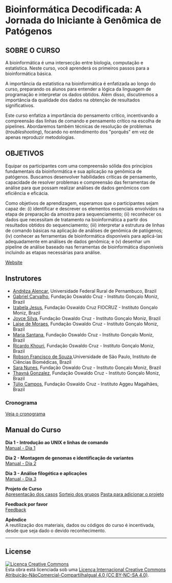 # Bioinformática Decodificada: A Jornada do Iniciante à Genômica de Patógenos

## SOBRE O CURSO

A bioinformática é uma intersecção entre biologia, computação e estatística. Neste curso, você aprenderá os primeiros passos para a bioinformática básica.

A importância da estatística na bioinformática é enfatizada ao longo do curso, preparando os alunos para entender a lógica da linguagem de programação e interpretar os dados obtidos. Além disso, discutiremos a importância da qualidade dos dados na obtenção de resultados significativos.

Este curso enfatiza a importância do pensamento crítico, incentivando a compreensão das linhas de comando e pensamento crítico na escolha de pipelines. Abordaremos também técnicas de resolução de problemas (_troubleshooting_), focando no entendimento dos "porquês" em vez de apenas reproduzir metodologias.

## OBJETIVOS

Equipar os participantes com uma compreensão sólida dos princípios fundamentais da bioinformática e sua aplicação na genômica de patógenos. Buscamos desenvolver habilidades críticas de pensamento, capacidade de resolver problemas e compreensão das ferramentas de análise para que possam realizar análises de dados genômicos com eficiência e eficácia.

Como objetivos de aprendizagem, esperamos que o participantes sejam capaz de: (i) identificar e descrever os elementos essenciais envolvidos na etapa de preparação da amostra para sequenciamento; (ii) reconhecer os dados que necessitam de tratamento na bioinformática a partir dos resultados obtidos do sequenciamento; (iii) interpretar a estrutura de linhas de comando básicas na aplicação de análises de genômica de patógenos; (iv) conhecer as ferramentas de bioinformática disponíveis para aplicá-las adequadamente em análises de dados genômica; e (v) desenhar um pipeline de análise baseado nas ferramentas de bioinformática disponíveis incluindo as etapas necessárias para análise.

[Website](https://campusvirtual.fiocruz.br/portal/?q=node/72077)

## Instrutores
- [Andrêza Alencar](http://lattes.cnpq.br/6060587704569605), Universidade Federal Rural de Pernambuco, Brazil
- [Gabriel Carvalho](https://lattes.cnpq.br/4456457687905570), Fundação Oswaldo Cruz - Instituto Gonçalo Moniz, Brazil
- [Izabela Jesus](http://lattes.cnpq.br/4141315075384349), Fundação Oswaldo Cruz FIOCRUZ - Instituto Gonçalo Moniz, Brazil
- [Joyce Silva](http://lattes.cnpq.br/0672249529836634), Fundação Oswaldo Cruz - Instituto Gonçalo Moniz, Brazil
- [Laise de Moraes](http://lattes.cnpq.br/7097758558494370), Fundação Oswaldo Cruz - Instituto Gonçalo Moniz, Brazil
- [Maria Santana](https://orcid.org/0000-0001-9455-8440), Fundação Oswaldo Cruz - Instituto Gonçalo Moniz, Brazil
- [Ricardo Khouri](http://lattes.cnpq.br/9908602398727888), Fundação Oswaldo Cruz - Instituto Gonçalo Moniz, Brazil
- [Robson Francisco de Souza](http://lattes.cnpq.br/0008899757720949),Universidade de São Paulo, Instituto de Ciências Biomédicas, Brazil
- [Sara Nunes](http://lattes.cnpq.br/5594266589559004), Fundação Oswaldo Cruz - Instituto Gonçalo Moniz, Brazil
- [Thayná Gonzalez](http://lattes.cnpq.br/9477783971608307), Fundação Oswaldo Cruz - Instituto Gonçalo Moniz, Brazil
- [Túlio Campos](http://lattes.cnpq.br/1367273895160398), Fundação Oswaldo Cruz - Instituto Aggeu Magalhães, Brazil

### Cronograma
[Veja o cronograma](course_data/IGM_TRAIN_BPI_chronograma.pdf)

## Manual do Curso
**Dia 1 - Introdução ao UNIX e linhas de comando**   
[Manual - Dia 1](modules/Dia1.md)     

**Dia 2 - Montagem de genomas e identificação de variantes**  
[Manual - Dia 2](modules/Dia2.md)
  
**Dia 3 - Análise filogética e aplicações**  
[Manual - Dia 3](modules/Dia3.md)

**Projeto de Curso**        
[Apresentacão dos casos](course_data/igm-train_projeto.pptx.pdf)
[Sorteio dos grupos](course_data/grupos-igm-train.pdf)
[Pasta para adicionar o projeto](https://drive.google.com/drive/folders/1D8zGaL5Z_famHvwluo-PXXyekVFZOIlm?usp=share_link)

**Feedback por favor**      
[Feedback](course_data/feedback.md)        

**Apêndice**      
A reutilização dos materiais, dados ou códigos do curso é incentivada, desde que seja dado o devido reconhecimento.

******
## License
<a rel="license" href="http://creativecommons.org/licenses/by/4.0/"><img alt="Licença Creative Commons" style="border-width:0" src="https://i.creativecommons.org/l/by-nc-sa/4.0/88x31.png" /></a><br />Esta obra está licenciada sob uma <a rel="license" href="https://creativecommons.org/licenses/by-nc-sa/4.0/">Licença Internacional Creative Commons Atribuição-NãoComercial-CompartilhaIgual 4.0 (CC BY-NC-SA 4.0)</a>.
